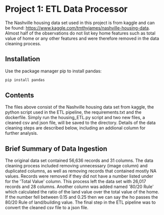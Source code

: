# Project 1: ETL Data Processor 

The Nashville housing data set used in this project is from kaggle and can be found: https://www.kaggle.com/tmthyjames/nashville-housing-data. Almost half of the observations do not list key home features such as total value of home or any other features and were therefore removed in the data cleaning process.

## Installation

Use the package manager pip to install pandas:

```bash
pip install pandas
```

## Contents

The files above consist of the Nashville housing data set from kaggle, the python script used in the ETL pipeline, the requirements.txt and the dockerfile. Simply run the housing_ETL.py script and two new files, a cleaned csv and json file, will be saved to the directory. Details of the data cleaning steps are described below, including an addional column for further analysis.

## Brief Summary of Data Ingestion

The original data set contained 56,636 records and 31 columns. The data cleaning process included removing unnecessary (image column) and duplicated columns, as well as removing records that contained mostly NA values. Records were removed if they did not have a number listed under for the 'Total Value' column. This process left the data set with 26,017 records and 28 columns. Another column was added named '80/20 Rule' which calculated the ratio of the land value over the total value of the home. If the number fell between 0.15 and 0.25 then we can say the ho passes the 80/20 Rule of land/building value. The final step in the ETL pipeline was to convert the cleaned csv file to a json file. 
